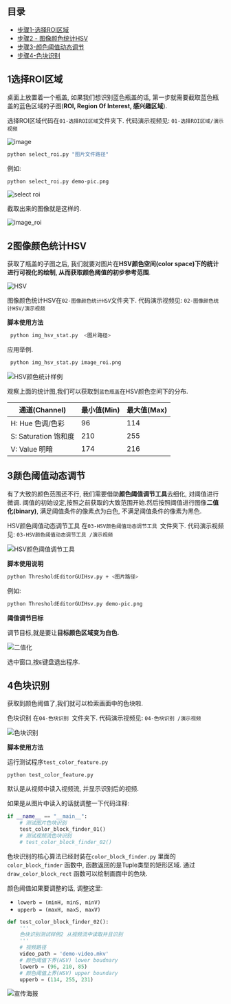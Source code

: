 
## 目录

* [步骤1-选择ROI区域](#1选择ROI区域)
* [步骤2 - 图像颜色统计HSV](#2图像颜色统计HSV)
* [步骤3-颜色阈值动态调节](#3颜色阈值动态调节)
* [步骤4-色块识别](#4色块识别)


## 1选择ROI区域

桌面上放置着一个瓶盖, 如果我们想识别蓝色瓶盖的话, 第一步就需要截取蓝色瓶盖的蓝色区域的子图(**ROI, Region Of Interest, 感兴趣区域**).

选择ROI区域代码在`01-选择ROI区域`文件夹下.    代码演示视频见: `01-选择ROI区域/演示视频`

![image](./IMG/demo-pic.png)

```bash
python select_roi.py "图片文件路径"
```

例如:

```bash
python select_roi.py demo-pic.png
```

![select roi](./IMG/屏幕截图-01-测试视频-选择图像的ROI区域.mkv.png)

截取出来的图像就是这样的.

![image_roi](./IMG/image_roi.png)





## 2图像颜色统计HSV

获取了瓶盖的子图之后, 我们就要对图片在**HSV颜色空间(color space)**下的统计进行可视化的绘制, 从而**获取颜色阈值的初步参考范围**.

![HSV](./IMG/HSV-Color-Space.jpg)



图像颜色统计HSV在`02-图像颜色统计HSV`文件夹下.    代码演示视频见: `02-图像颜色统计HSV/演示视频`



**脚本使用方法**

```bash
 python img_hsv_stat.py  <图片路径>
```

应用举例.

```bash
 python img_hsv_stat.py image_roi.png
```



![HSV颜色统计样例](./IMG/HSV颜色统计样例.png)

观察上面的统计图,我们可以获取到`蓝色瓶盖`在HSV颜色空间下的分布.



| 通道(Channel)        | 最小值(Min) | 最大值(Max) |
| -------------------- | ----------- | ----------- |
| H: Hue  色调/色彩    | 96          | 114         |
| S: Saturation 饱和度 | 210         | 255         |
| V: Value  明暗       | 174         | 216         |





## 3颜色阈值动态调节



有了大致的颜色范围还不行,  我们需要借助**颜色阈值调节工具**去细化, 对阈值进行微调. 阈值的初始设定,按照之前获取的大致范围开始.然后按照阈值进行图像**二值化(binary)**, 满足阈值条件的像素点为白色, 不满足阈值条件的像素为黑色.



HSV颜色阈值动态调节工具 在`03-HSV颜色阈值动态调节工具 `文件夹下.    代码演示视频见: `03-HSV颜色阈值动态调节工具 /演示视频`

![HSV颜色阈值调节工具](./IMG/屏幕截图-03-HSV颜色阈值动态调节工具.mkv-1.png)



**脚本使用说明**

```bash
python ThresholdEditorGUIHsv.py + <图片路径>
```

例如:

```bash
python ThresholdEditorGUIHsv.py demo-pic.png
```



**阈值调节目标**

调节目标,就是要让**目标颜色区域变为白色.** 

![二值化](./IMG/图片二值化样例.png)

选中窗口,按`E`键盘退出程序.



## 4色块识别

获取到颜色阈值了,我们就可以检索画面中的色块啦. 

色块识别 在`04-色块识别 `文件夹下.    代码演示视频见: `04-色块识别 /演示视频`



![色块识别](./IMG/色块识别演示样例.png)



**脚本使用方法**

运行测试程序`test_color_feature.py`

```
python test_color_feature.py
```

默认是从视频中读入视频流, 并显示识别后的视频.

如果是从图片中读入的话就调整一下代码注释:

```python
if __name__ == "__main__":
    # 测试图片色块识别
    test_color_block_finder_01()
    # 测试视频流色块识别
    # test_color_block_finder_02()
```



色块识别的核心算法已经封装在`color_block_finder.py` 里面的`color_block_finder` 函数中, 函数返回的是Tuple类型的矩形区域. 通过`draw_color_block_rect` 函数可以绘制画面中的色块.



颜色阈值如果要调整的话, 调整这里:

* `lowerb = (minH, minS, minV)`
* `upperb = (maxH, maxS, maxV)`

```python
def test_color_block_finder_02():
    '''
    色块识别测试样例2 从视频流中读取并且识别
    '''
    # 视频路径
    video_path = 'demo-video.mkv'
    # 颜色阈值下界(HSV) lower boudnary
    lowerb = (96, 210, 85) 
    # 颜色阈值上界(HSV) upper boundary
    upperb = (114, 255, 231)
```

![宣传海报](./IMG/宣传海报.png)